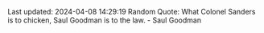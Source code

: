 Last updated: 2024-04-08 14:29:19
Random Quote: What Colonel Sanders is to chicken, Saul Goodman is to the law. - Saul Goodman